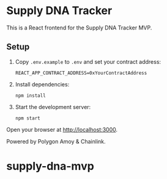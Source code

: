 # Supply DNA Tracker

This is a React frontend for the Supply DNA Tracker MVP.

## Setup

1. Copy `.env.example` to `.env` and set your contract address:
   ```
   REACT_APP_CONTRACT_ADDRESS=0xYourContractAddress
   ```
2. Install dependencies:
   ```
   npm install
   ```
3. Start the development server:
   ```
   npm start
   ```

Open your browser at [http://localhost:3000](http://localhost:3000).

Powered by Polygon Amoy & Chainlink.
# supply-dna-mvp
